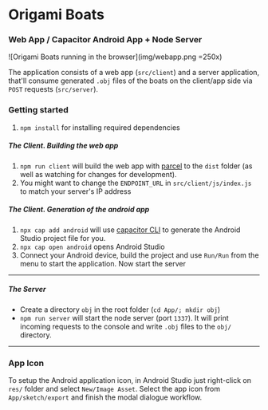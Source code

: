 # Origami Boats
### Web App / Capacitor Android App + Node Server

![Origami Boats running in the browser](img/webapp.png =250x)

The application consists of a web app (`src/client`) and a server application,
that'll consume generated `.obj` files of the boats on the client/app side via
`POST` requests (`src/server`).

### Getting started
1. `npm install` for installing required dependencies

##### The Client. Building the web app
1. `npm run client` will build the web app with [parcel](https://parceljs.org/)
to the `dist` folder (as well as watching for changes for development).
2. You might want to change the `ENDPOINT_URL` in `src/client/js/index.js` to
   match your server's IP address   

##### The Client. Generation of the android app 
1. `npx cap add android` will use [capacitor
  CLI](https://capacitor.ionicframework.com/) to generate the Android Studio
  project file for you.
2. `npx cap open android` opens Android Studio
3. Connect your Android device, build the project and use `Run/Run` from the
menu to start the application. Now start the server

---

##### The Server
- Create a directory `obj` in the root folder (`cd App/; mkdir obj`)
- `npm run server` will start the node server (port `1337`). It will print
  incoming requests to the console and write `.obj` files to the `obj/` directory.

---

### App Icon
To setup the Android application icon, in Android Studio just right-click on
`res/` folder and select `New/Image Asset`. Select the app icon from
`App/sketch/export` and finish the modal dialogue workflow.
